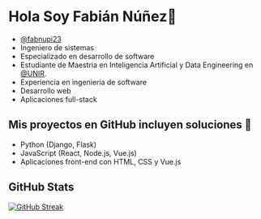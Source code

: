 # Hola Soy Fabián Núñez👋

- [@fabnupi23](https://www.github.com/fabnupi23)
- Ingeniero de sistemas
- Especializado en desarrollo de software
- Estudiante de Maestria en Inteligencia Artificial y Data Engineering en [@UNIR](https://colombia.unir.net/ingenieria/curso-inteligencia-artificial-data-science/).
- Experiencia en ingeniería de software
- Desarrollo web
- Aplicaciones full-stack

## Mis proyectos en GitHub incluyen soluciones 👯
- Python (Django, Flask)
- JavaScript (React, Node.js, Vue.js)
- Aplicaciones front-end con HTML, CSS y  Vue.js

## GitHub Stats

[![GitHub Streak](https://github-readme-streak-stats.herokuapp.com?user=fabnupi23&theme=highcontrast)](https://git.io/streak-stats)

